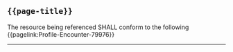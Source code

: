 ## <code>{{page-title}}</code>

The resource being referenced SHALL conform to the following {{pagelink:Profile-Encounter-79976}}


---